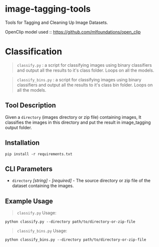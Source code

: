 # image-tagging-tools
Tools for Tagging and Cleaning Up Image Datasets.

OpenClip model used :: https://github.com/mlfoundations/open_clip

# Classification 
> `classify.py` : a script for classifying images using binary classifiers and output all the results to it's class folder.
                  Loops on all the models.
                  
> `classify_bins.py` : a script for classifying images using binary classifiers and output all the results to it's class bin folder.
                       Loops on all the models.
                  

## Tool Description

Given a `directory` (images directory or zip file) containing images, It classifies the images in this directory and put the result in image_tagging output folder.   

## Installation
```
pip install -r requirements.txt
```

## CLI Parameters


* `directory` _[string]_ - _[required]_ - The source directory or zip file of the dataset containing the images. 

## Example Usage
>  `classify.py` Usage:

```
python classify.py --directory path/to/directory-or-zip-file
```

>  `classify_bins.py` Usage:

```
python classify_bins.py --directory path/to/directory-or-zip-file
```



